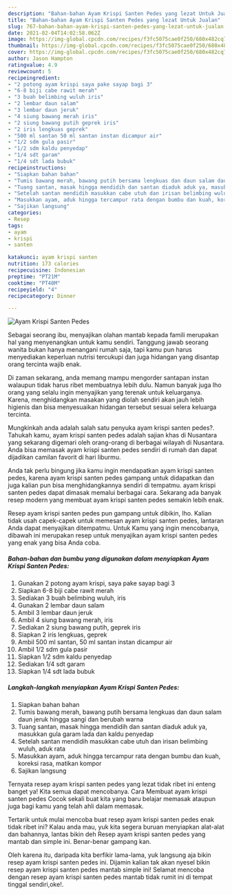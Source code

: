 ```yaml
---
description: "Bahan-bahan Ayam Krispi Santen Pedes yang lezat Untuk Jualan"
title: "Bahan-bahan Ayam Krispi Santen Pedes yang lezat Untuk Jualan"
slug: 767-bahan-bahan-ayam-krispi-santen-pedes-yang-lezat-untuk-jualan
date: 2021-02-04T14:02:58.062Z
image: https://img-global.cpcdn.com/recipes/f3fc5075cae0f250/680x482cq70/ayam-krispi-santen-pedes-foto-resep-utama.jpg
thumbnail: https://img-global.cpcdn.com/recipes/f3fc5075cae0f250/680x482cq70/ayam-krispi-santen-pedes-foto-resep-utama.jpg
cover: https://img-global.cpcdn.com/recipes/f3fc5075cae0f250/680x482cq70/ayam-krispi-santen-pedes-foto-resep-utama.jpg
author: Jason Hampton
ratingvalue: 4.9
reviewcount: 5
recipeingredient:
- "2 potong ayam krispi saya pake sayap bagi 3"
- "6-8 biji cabe rawit merah"
- "3 buah belimbing wuluh iris"
- "2 lembar daun salam"
- "3 lembar daun jeruk"
- "4 siung bawang merah iris"
- "2 siung bawang putih geprek iris"
- "2 iris lengkuas geprek"
- "500 ml santan 50 ml santan instan dicampur air"
- "1/2 sdm gula pasir"
- "1/2 sdm kaldu penyedap"
- "1/4 sdt garam"
- "1/4 sdt lada bubuk"
recipeinstructions:
- "Siapkan bahan bahan"
- "Tumis bawang merah, bawang putih bersama lengkuas dan daun salam daun jeruk hingga sangi dan berubah warna"
- "Tuang santan, masak hingga mendidih dan santan diaduk aduk ya, masukkan gula garam lada dan kaldu penyedap"
- "Setelah santan mendidih masukkan cabe utuh dan irisan belimbing wuluh, aduk rata"
- "Masukkan ayam, aduk hingga tercampur rata dengan bumbu dan kuah, koreksi rasa, matikan kompor"
- "Sajikan langsung"
categories:
- Resep
tags:
- ayam
- krispi
- santen

katakunci: ayam krispi santen 
nutrition: 173 calories
recipecuisine: Indonesian
preptime: "PT21M"
cooktime: "PT40M"
recipeyield: "4"
recipecategory: Dinner

---
```



![Ayam Krispi Santen Pedes](https://img-global.cpcdn.com/recipes/f3fc5075cae0f250/680x482cq70/ayam-krispi-santen-pedes-foto-resep-utama.jpg)

Sebagai seorang ibu, menyajikan olahan mantab kepada famili merupakan hal yang menyenangkan untuk kamu sendiri. Tanggung jawab seorang  wanita bukan hanya menangani rumah saja, tapi kamu pun harus menyediakan keperluan nutrisi tercukupi dan juga hidangan yang disantap orang tercinta wajib enak.

Di zaman  sekarang, anda memang mampu mengorder santapan instan walaupun tidak harus ribet membuatnya lebih dulu. Namun banyak juga lho orang yang selalu ingin menyajikan yang terenak untuk keluarganya. Karena, menghidangkan masakan yang diolah sendiri akan jauh lebih higienis dan bisa menyesuaikan hidangan tersebut sesuai selera keluarga tercinta. 



Mungkinkah anda adalah salah satu penyuka ayam krispi santen pedes?. Tahukah kamu, ayam krispi santen pedes adalah sajian khas di Nusantara yang sekarang digemari oleh orang-orang di berbagai wilayah di Nusantara. Anda bisa memasak ayam krispi santen pedes sendiri di rumah dan dapat dijadikan camilan favorit di hari liburmu.

Anda tak perlu bingung jika kamu ingin mendapatkan ayam krispi santen pedes, karena ayam krispi santen pedes gampang untuk didapatkan dan juga kalian pun bisa menghidangkannya sendiri di tempatmu. ayam krispi santen pedes dapat dimasak memalui berbagai cara. Sekarang ada banyak resep modern yang membuat ayam krispi santen pedes semakin lebih enak.

Resep ayam krispi santen pedes pun gampang untuk dibikin, lho. Kalian tidak usah capek-capek untuk memesan ayam krispi santen pedes, lantaran Anda dapat menyajikan ditempatmu. Untuk Kamu yang ingin mencobanya, dibawah ini merupakan resep untuk menyajikan ayam krispi santen pedes yang enak yang bisa Anda coba.

<!--inarticleads1-->

##### Bahan-bahan dan bumbu yang digunakan dalam menyiapkan Ayam Krispi Santen Pedes:

1. Gunakan 2 potong ayam krispi, saya pake sayap bagi 3
1. Siapkan 6-8 biji cabe rawit merah
1. Sediakan 3 buah belimbing wuluh, iris
1. Gunakan 2 lembar daun salam
1. Ambil 3 lembar daun jeruk
1. Ambil 4 siung bawang merah, iris
1. Sediakan 2 siung bawang putih, geprek iris
1. Siapkan 2 iris lengkuas, geprek
1. Ambil 500 ml santan, 50 ml santan instan dicampur air
1. Ambil 1/2 sdm gula pasir
1. Siapkan 1/2 sdm kaldu penyedap
1. Sediakan 1/4 sdt garam
1. Siapkan 1/4 sdt lada bubuk




<!--inarticleads2-->

##### Langkah-langkah menyiapkan Ayam Krispi Santen Pedes:

1. Siapkan bahan bahan
1. Tumis bawang merah, bawang putih bersama lengkuas dan daun salam daun jeruk hingga sangi dan berubah warna
1. Tuang santan, masak hingga mendidih dan santan diaduk aduk ya, masukkan gula garam lada dan kaldu penyedap
1. Setelah santan mendidih masukkan cabe utuh dan irisan belimbing wuluh, aduk rata
1. Masukkan ayam, aduk hingga tercampur rata dengan bumbu dan kuah, koreksi rasa, matikan kompor
1. Sajikan langsung




Ternyata resep ayam krispi santen pedes yang lezat tidak ribet ini enteng banget ya! Kita semua dapat mencobanya. Cara Membuat ayam krispi santen pedes Cocok sekali buat kita yang baru belajar memasak ataupun juga bagi kamu yang telah ahli dalam memasak.

Tertarik untuk mulai mencoba buat resep ayam krispi santen pedes enak tidak ribet ini? Kalau anda mau, yuk kita segera buruan menyiapkan alat-alat dan bahannya, lantas bikin deh Resep ayam krispi santen pedes yang mantab dan simple ini. Benar-benar gampang kan. 

Oleh karena itu, daripada kita berfikir lama-lama, yuk langsung aja bikin resep ayam krispi santen pedes ini. Dijamin kalian tak akan nyesel bikin resep ayam krispi santen pedes mantab simple ini! Selamat mencoba dengan resep ayam krispi santen pedes mantab tidak rumit ini di tempat tinggal sendiri,oke!.

